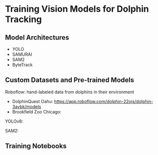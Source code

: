 # Training Vision Models for Dolphin Tracking 

## Model Architectures 
- YOLO
- SAMURAI
- SAM2
- ByteTrack  

## Custom Datasets and Pre-trained Models 
Roboflow: hand-labeled data from dolphins in their environment
- DolphinQuest Oahu: https://app.roboflow.com/dolphin-22ojs/dolphin-3avbk/models
- Brookfield Zoo Chicago: 

YOLOv8: 

SAM2: 

## Training Notebooks 
